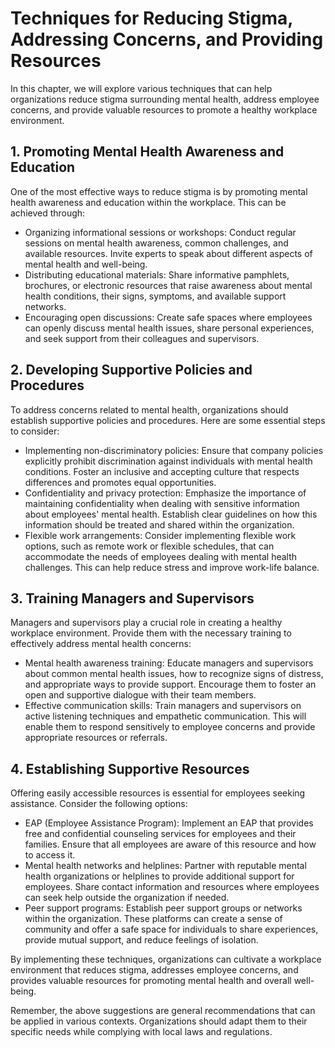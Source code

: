# Techniques for Reducing Stigma, Addressing Concerns, and Providing Resources

In this chapter, we will explore various techniques that can help organizations reduce stigma surrounding mental health, address employee concerns, and provide valuable resources to promote a healthy workplace environment.

## 1\. Promoting Mental Health Awareness and Education

One of the most effective ways to reduce stigma is by promoting mental health awareness and education within the workplace. This can be achieved through:

- Organizing informational sessions or workshops: Conduct regular sessions on mental health awareness, common challenges, and available resources. Invite experts to speak about different aspects of mental health and well-being.
- Distributing educational materials: Share informative pamphlets, brochures, or electronic resources that raise awareness about mental health conditions, their signs, symptoms, and available support networks.
- Encouraging open discussions: Create safe spaces where employees can openly discuss mental health issues, share personal experiences, and seek support from their colleagues and supervisors.

## 2\. Developing Supportive Policies and Procedures

To address concerns related to mental health, organizations should establish supportive policies and procedures. Here are some essential steps to consider:

- Implementing non-discriminatory policies: Ensure that company policies explicitly prohibit discrimination against individuals with mental health conditions. Foster an inclusive and accepting culture that respects differences and promotes equal opportunities.
- Confidentiality and privacy protection: Emphasize the importance of maintaining confidentiality when dealing with sensitive information about employees' mental health. Establish clear guidelines on how this information should be treated and shared within the organization.
- Flexible work arrangements: Consider implementing flexible work options, such as remote work or flexible schedules, that can accommodate the needs of employees dealing with mental health challenges. This can help reduce stress and improve work-life balance.

## 3\. Training Managers and Supervisors

Managers and supervisors play a crucial role in creating a healthy workplace environment. Provide them with the necessary training to effectively address mental health concerns:

- Mental health awareness training: Educate managers and supervisors about common mental health issues, how to recognize signs of distress, and appropriate ways to provide support. Encourage them to foster an open and supportive dialogue with their team members.
- Effective communication skills: Train managers and supervisors on active listening techniques and empathetic communication. This will enable them to respond sensitively to employee concerns and provide appropriate resources or referrals.

## 4\. Establishing Supportive Resources

Offering easily accessible resources is essential for employees seeking assistance. Consider the following options:

- EAP (Employee Assistance Program): Implement an EAP that provides free and confidential counseling services for employees and their families. Ensure that all employees are aware of this resource and how to access it.
- Mental health networks and helplines: Partner with reputable mental health organizations or helplines to provide additional support for employees. Share contact information and resources where employees can seek help outside the organization if needed.
- Peer support programs: Establish peer support groups or networks within the organization. These platforms can create a sense of community and offer a safe space for individuals to share experiences, provide mutual support, and reduce feelings of isolation.

By implementing these techniques, organizations can cultivate a workplace environment that reduces stigma, addresses employee concerns, and provides valuable resources for promoting mental health and overall well-being.

Remember, the above suggestions are general recommendations that can be applied in various contexts. Organizations should adapt them to their specific needs while complying with local laws and regulations.
